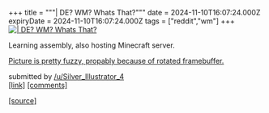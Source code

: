 +++
title = """| DE? WM? Whats That?"""
date = 2024-11-10T16:07:24.000Z
expiryDate = 2024-11-10T16:07:24.000Z
tags = ["reddit","wm"]
+++
[![| DE? WM? Whats That?](https://b.thumbs.redditmedia.com/NYlh4ZrwC8RN9hlemy9lRUZJUnf9xkOkIDWESfl_9DY.jpg "| DE? WM? Whats That?")](https://www.reddit.com/r/unixporn/comments/1go3zix/de_wm_whats_that/)

Learning assembly, also hosting Minecraft server.

[Picture is pretty fuzzy, propably because of rotated framebuffer.](https://preview.redd.it/isf9xw96l30e1.png?width=1024&format=png&auto=webp&s=19135e479572644917775e25d7d80e2a6674ec66)

submitted by [/u/Silver\_Illustrator\_4](https://www.reddit.com/user/Silver_Illustrator_4)  
[\[link\]](https://www.reddit.com/r/unixporn/comments/1go3zix/de_wm_whats_that/) [\[comments\]](https://www.reddit.com/r/unixporn/comments/1go3zix/de_wm_whats_that/)

[[source]](https://www.reddit.com/r/unixporn/comments/1go3zix/de_wm_whats_that/)
